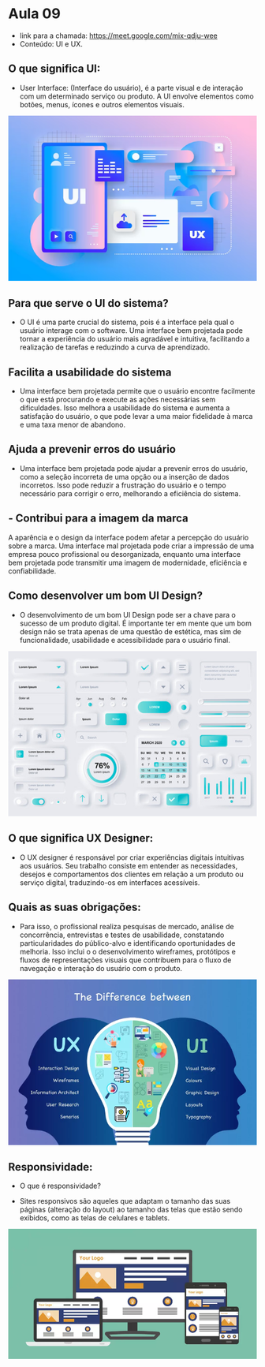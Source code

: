 # Aula 09
- link para a chamada: https://meet.google.com/mix-qdju-wee
- Conteúdo: UI e UX.

## O que significa UI: 
- User Interface: (Interface do usuário), é a parte visual e de interação com um determinado serviço ou produto. A UI envolve elementos como botões, menus, ícones e outros elementos visuais.

![alt text](image.png)

## Para que serve o UI do sistema?
- O UI é uma parte crucial do sistema, pois é a interface pela qual o usuário interage com o software. Uma interface bem projetada pode tornar a experiência do usuário mais agradável e intuitiva, facilitando a realização de tarefas e reduzindo a curva de aprendizado.

## Facilita a usabilidade do sistema
- Uma interface bem projetada permite que o usuário encontre facilmente o que está procurando e execute as ações necessárias sem dificuldades. Isso melhora a usabilidade do sistema e aumenta a satisfação do usuário, o que pode levar a uma maior fidelidade à marca e uma taxa menor de abandono.

## Ajuda a prevenir erros do usuário
- Uma interface bem projetada pode ajudar a prevenir erros do usuário, como a seleção incorreta de uma opção ou a inserção de dados incorretos. Isso pode reduzir a frustração do usuário e o tempo necessário para corrigir o erro, melhorando a eficiência do sistema.

## - Contribui para a imagem da marca
A aparência e o design da interface podem afetar a percepção do usuário sobre a marca. Uma interface mal projetada pode criar a impressão de uma empresa pouco profissional ou desorganizada, enquanto uma interface bem projetada pode transmitir uma imagem de modernidade, eficiência e confiabilidade.

## Como desenvolver um bom UI Design?
- O desenvolvimento de um bom UI Design pode ser a chave para o sucesso de um produto digital. É importante ter em mente que um bom design não se trata apenas de uma questão de estética, mas sim de funcionalidade, usabilidade e acessibilidade para o usuário final.

![alt text](image-1.png)

## O que significa UX Designer:
- O UX designer é responsável por criar experiências digitais intuitivas aos usuários. Seu trabalho consiste em entender as necessidades, desejos e comportamentos dos clientes em relação a um produto ou serviço digital, traduzindo-os em interfaces acessíveis.

## Quais as suas obrigações:
- Para isso, o profissional realiza pesquisas de mercado, análise de concorrência, entrevistas e testes de usabilidade, constatando particularidades do público-alvo e identificando oportunidades de melhoria. Isso inclui o o desenvolvimento wireframes, protótipos e fluxos de representações visuais que contribuem para o fluxo de navegação e interação do usuário com o produto.

![alt text](image-2.png)

## Responsividade:
- O que é responsividade?

- Sites responsivos são aqueles que adaptam o tamanho das suas páginas (alteração do layout) ao tamanho das telas que estão sendo exibidos, como as telas de celulares e tablets.

![alt text](image-3.png)

